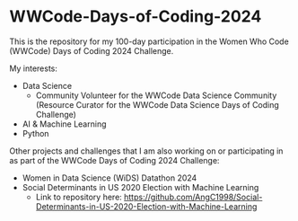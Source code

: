 # WWCode-Days-of-Coding-2024
This is the repository for my 100-day participation in the Women Who Code (WWCode) Days of Coding 2024 Challenge. 

My interests: 
- Data Science
  - Community Volunteer for the WWCode Data Science Community (Resource Curator for the WWCode Data Science Days of Coding Challenge)
- AI & Machine Learning
- Python

Other projects and challenges that I am also working on or participating in as part of the WWCode Days of Coding 2024 Challenge: 
- Women in Data Science (WiDS) Datathon 2024
- Social Determinants in US 2020 Election with Machine Learning
  - Link to repository here: https://github.com/AngC1998/Social-Determinants-in-US-2020-Election-with-Machine-Learning
